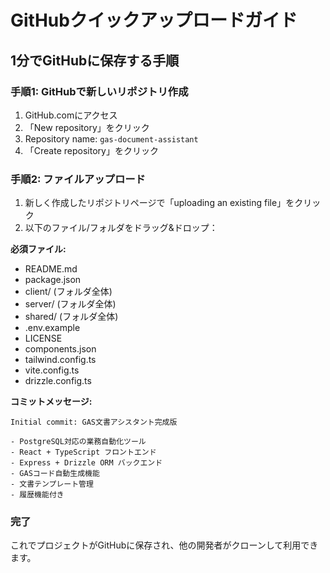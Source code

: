 # GitHubクイックアップロードガイド

## 1分でGitHubに保存する手順

### 手順1: GitHubで新しいリポジトリ作成
1. GitHub.comにアクセス
2. 「New repository」をクリック
3. Repository name: `gas-document-assistant`
4. 「Create repository」をクリック

### 手順2: ファイルアップロード
1. 新しく作成したリポジトリページで「uploading an existing file」をクリック
2. 以下のファイル/フォルダをドラッグ&ドロップ：

**必須ファイル:**
- README.md
- package.json
- client/ (フォルダ全体)
- server/ (フォルダ全体)  
- shared/ (フォルダ全体)
- .env.example
- LICENSE
- components.json
- tailwind.config.ts
- vite.config.ts
- drizzle.config.ts

**コミットメッセージ:** 
```
Initial commit: GAS文書アシスタント完成版

- PostgreSQL対応の業務自動化ツール
- React + TypeScript フロントエンド
- Express + Drizzle ORM バックエンド
- GASコード自動生成機能
- 文書テンプレート管理
- 履歴機能付き
```

### 完了
これでプロジェクトがGitHubに保存され、他の開発者がクローンして利用できます。